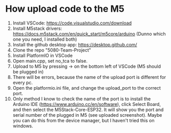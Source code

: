 How upload code to the M5
========================

1. Install VSCode: https://code.visualstudio.com/download
2. Install M5stack drivers: https://docs.m5stack.com/en/quick_start/m5core/arduino (Dunno which one you need, I installed both)
3. Install the github desktop app: https://desktop.github.com/ 
4. Clone the repo "5080-Team-Project" 
5. Install PlatformIO in VSCode
6. Open main.cpp, set no_tca to false. 
7. Upload to M5 by pressing -> on the bottom left of VSCode (M5 should be plugged in)
8. There will be errors, because the name of the upload port is different for every pc. 
9. Open the platformio.ini file, and change the upload_port to the correct port.
10. Only method I know to check the name of the port is to install the Arduino IDE (https://www.arduino.cc/en/software), click Select Board, and then select the M5Stack-Core-ESP32. It will show you the port and serial number of the plugged in M5 (see uploaded screenshot). Maybe you can do this from the device manager, but I haven't tried this on windows.


